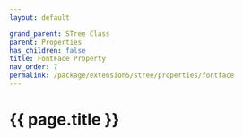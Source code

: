 ```yaml
---
layout: default

grand_parent: STree Class
parent: Properties
has_children: false
title: FontFace Property
nav_order: 7
permalink: /package/extension5/stree/properties/fontface
---
```

# {{ page.title }}
